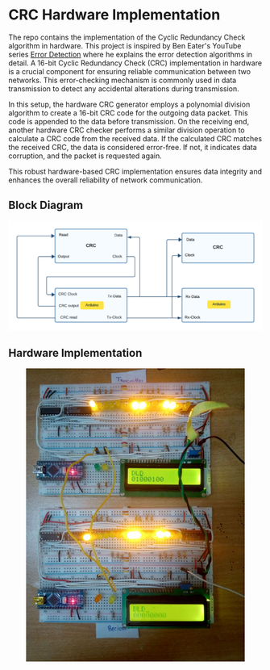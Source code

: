 # CRC Hardware Implementation
The repo contains the implementation of the Cyclic Redundancy Check algorithm in hardware. This project is inspired by Ben Eater's YouTube series [Error Detection](https://www.youtube.com/playlist?list=PLowKtXNTBypFWff2QjXCWuSfJDWcvE0Vm) where he explains the error detection algorithms in detail.
A 16-bit Cyclic Redundancy Check (CRC) implementation in hardware is a crucial component for ensuring reliable communication between two networks. This error-checking mechanism is commonly used in data transmission to detect any accidental alterations during transmission.

In this setup, the hardware CRC generator employs a polynomial division algorithm to create a 16-bit CRC code for the outgoing data packet. This code is appended to the data before transmission. On the receiving end, another hardware CRC checker performs a similar division operation to calculate a CRC code from the received data. If the calculated CRC matches the received CRC, the data is considered error-free. If not, it indicates data corruption, and the packet is requested again.

This robust hardware-based CRC implementation ensures data integrity and enhances the overall reliability of network communication.

## Block Diagram
<p align="center">
  <img  src="images/block.png">
</p>

## Hardware Implementation
<p align="center">
  <img  src="images/hardware.png">
</p>
